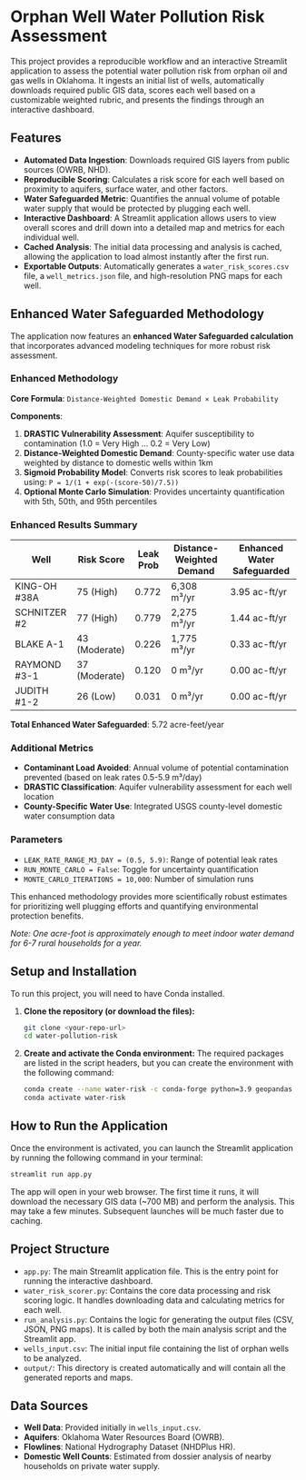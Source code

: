 # Orphan Well Water Pollution Risk Assessment

This project provides a reproducible workflow and an interactive Streamlit application to assess the potential water pollution risk from orphan oil and gas wells in Oklahoma. It ingests an initial list of wells, automatically downloads required public GIS data, scores each well based on a customizable weighted rubric, and presents the findings through an interactive dashboard.

## Features

- **Automated Data Ingestion**: Downloads required GIS layers from public sources (OWRB, NHD).
- **Reproducible Scoring**: Calculates a risk score for each well based on proximity to aquifers, surface water, and other factors.
- **Water Safeguarded Metric**: Quantifies the annual volume of potable water supply that would be protected by plugging each well.
- **Interactive Dashboard**: A Streamlit application allows users to view overall scores and drill down into a detailed map and metrics for each individual well.
- **Cached Analysis**: The initial data processing and analysis is cached, allowing the application to load almost instantly after the first run.
- **Exportable Outputs**: Automatically generates a `water_risk_scores.csv` file, a `well_metrics.json` file, and high-resolution PNG maps for each well.

## Enhanced Water Safeguarded Methodology

The application now features an **enhanced Water Safeguarded calculation** that incorporates advanced modeling techniques for more robust risk assessment.

### Enhanced Methodology

**Core Formula**: `Distance-Weighted Domestic Demand × Leak Probability`

**Components**:
1. **DRASTIC Vulnerability Assessment**: Aquifer susceptibility to contamination (1.0 = Very High ... 0.2 = Very Low)
2. **Distance-Weighted Domestic Demand**: County-specific water use data weighted by distance to domestic wells within 1km
3. **Sigmoid Probability Model**: Converts risk scores to leak probabilities using: `P = 1/(1 + exp(-(score-50)/7.5))`
4. **Optional Monte Carlo Simulation**: Provides uncertainty quantification with 5th, 50th, and 95th percentiles

### Enhanced Results Summary

| Well | Risk Score | Leak Prob | Distance-Weighted Demand | Enhanced Water Safeguarded |
|------|------------|-----------|-------------------------|----------------------------|
| KING-OH #38A | 75 (High) | 0.772 | 6,308 m³/yr | 3.95 ac-ft/yr |
| SCHNITZER #2 | 77 (High) | 0.779 | 2,275 m³/yr | 1.44 ac-ft/yr |
| BLAKE A-1 | 43 (Moderate) | 0.226 | 1,775 m³/yr | 0.33 ac-ft/yr |
| RAYMOND #3-1 | 37 (Moderate) | 0.120 | 0 m³/yr | 0.00 ac-ft/yr |
| JUDITH #1-2 | 26 (Low) | 0.031 | 0 m³/yr | 0.00 ac-ft/yr |

**Total Enhanced Water Safeguarded**: 5.72 acre-feet/year

### Additional Metrics

- **Contaminant Load Avoided**: Annual volume of potential contamination prevented (based on leak rates 0.5-5.9 m³/day)
- **DRASTIC Classification**: Aquifer vulnerability assessment for each well location
- **County-Specific Water Use**: Integrated USGS county-level domestic water consumption data

### Parameters

- `LEAK_RATE_RANGE_M3_DAY = (0.5, 5.9)`: Range of potential leak rates
- `RUN_MONTE_CARLO = False`: Toggle for uncertainty quantification  
- `MONTE_CARLO_ITERATIONS = 10,000`: Number of simulation runs

This enhanced methodology provides more scientifically robust estimates for prioritizing well plugging efforts and quantifying environmental protection benefits.

*Note: One acre-foot is approximately enough to meet indoor water demand for 6-7 rural households for a year.*

## Setup and Installation

To run this project, you will need to have Conda installed.

1.  **Clone the repository (or download the files):**
    ```bash
    git clone <your-repo-url>
    cd water-pollution-risk
    ```

2.  **Create and activate the Conda environment:**
    The required packages are listed in the script headers, but you can create the environment with the following command:
    ```bash
    conda create --name water-risk -c conda-forge python=3.9 geopandas matplotlib streamlit pandas pillow -y
    conda activate water-risk
    ```

## How to Run the Application

Once the environment is activated, you can launch the Streamlit application by running the following command in your terminal:

```bash
streamlit run app.py
```

The app will open in your web browser. The first time it runs, it will download the necessary GIS data (~700 MB) and perform the analysis. This may take a few minutes. Subsequent launches will be much faster due to caching.

## Project Structure

-   `app.py`: The main Streamlit application file. This is the entry point for running the interactive dashboard.
-   `water_risk_scorer.py`: Contains the core data processing and risk scoring logic. It handles downloading data and calculating metrics for each well.
-   `run_analysis.py`: Contains the logic for generating the output files (CSV, JSON, PNG maps). It is called by both the main analysis script and the Streamlit app.
-   `wells_input.csv`: The initial input file containing the list of orphan wells to be analyzed.
-   `output/`: This directory is created automatically and will contain all the generated reports and maps.

## Data Sources

-   **Well Data**: Provided initially in `wells_input.csv`.
-   **Aquifers**: Oklahoma Water Resources Board (OWRB).
-   **Flowlines**: National Hydrography Dataset (NHDPlus HR).
-   **Domestic Well Counts**: Estimated from dossier analysis of nearby households on private water supply. 